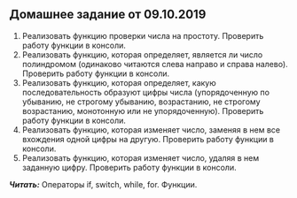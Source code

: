  ## Домашнее задание от 09.10.2019  


1.  Реализовать функцию проверки числа на простоту. Проверить работу функции в консоли.
2. Реализовать функцию, которая определяет, является ли число полиндромом (одинаково читаются слева направо и справа налево). Проверить работу функции в консоли.
3. Реализовать функцию, которая определяет, какую последовательность образуют цифры числа (упорядоченную по убыванию, не строгому убыванию, возрастанию, не строгому возрастанию, монотонную или не упорядоченную). Проверить работу функции в консоли.
4. Реализовать функцию, которая изменяет число, заменяя в нем все вхождения одной цифры на другую. Проверить работу функции в консоли.
5. Реализовать функцию, которая изменяет число, удаляя в нем заданную цифру. Проверить работу функции в консоли.

***Читать:*** Операторы if, switch, while, for. Функции.
